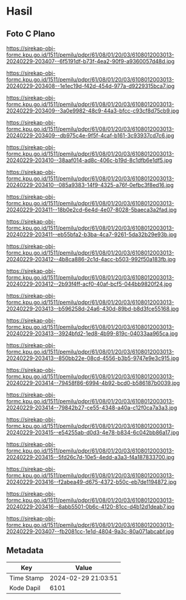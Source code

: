 # Hasil

## Foto C Plano

https://sirekap-obj-formc.kpu.go.id/1511/pemilu/pdpr/61/08/01/20/03/6108012003013-20240229-203407--6f5191df-b73f-4ea2-90f9-a9360057d48d.jpg

https://sirekap-obj-formc.kpu.go.id/1511/pemilu/pdpr/61/08/01/20/03/6108012003013-20240229-203408--1e1ec19d-f42d-454d-977a-d9229315bca7.jpg

https://sirekap-obj-formc.kpu.go.id/1511/pemilu/pdpr/61/08/01/20/03/6108012003013-20240229-203409--3a0e9982-48c9-44a3-bfcc-c93cf8d75cb9.jpg

https://sirekap-obj-formc.kpu.go.id/1511/pemilu/pdpr/61/08/01/20/03/6108012003013-20240229-203409--db975c4e-9f5f-4caf-b161-3c93937cd7c6.jpg

https://sirekap-obj-formc.kpu.go.id/1511/pemilu/pdpr/61/08/01/20/03/6108012003013-20240229-203410--38aaf014-ad8c-406c-b19d-8c1dfb6e1df5.jpg

https://sirekap-obj-formc.kpu.go.id/1511/pemilu/pdpr/61/08/01/20/03/6108012003013-20240229-203410--085a9383-14f9-4325-a76f-0efbc3f8ed16.jpg

https://sirekap-obj-formc.kpu.go.id/1511/pemilu/pdpr/61/08/01/20/03/6108012003013-20240229-203411--18b0e2cd-6e4d-4e07-8028-5baeca3a2fad.jpg

https://sirekap-obj-formc.kpu.go.id/1511/pemilu/pdpr/61/08/01/20/03/6108012003013-20240229-203411--eb55bfa2-b3ba-4ca7-9261-5da32b29e93b.jpg

https://sirekap-obj-formc.kpu.go.id/1511/pemilu/pdpr/61/08/01/20/03/6108012003013-20240229-203412--4b8ca886-2c1d-4acc-b503-992f50a183fb.jpg

https://sirekap-obj-formc.kpu.go.id/1511/pemilu/pdpr/61/08/01/20/03/6108012003013-20240229-203412--2b93f4ff-acf0-40af-bcf5-044bb9820f24.jpg

https://sirekap-obj-formc.kpu.go.id/1511/pemilu/pdpr/61/08/01/20/03/6108012003013-20240229-203413--b596258d-24a6-430d-89bd-b8d3fce55168.jpg

https://sirekap-obj-formc.kpu.go.id/1511/pemilu/pdpr/61/08/01/20/03/6108012003013-20240229-203413--3924bfd2-1ed8-4b99-819c-04033aa965ca.jpg

https://sirekap-obj-formc.kpu.go.id/1511/pemilu/pdpr/61/08/01/20/03/6108012003013-20240229-203413--850bb22e-08cd-4556-b3b5-9747e9e3c915.jpg

https://sirekap-obj-formc.kpu.go.id/1511/pemilu/pdpr/61/08/01/20/03/6108012003013-20240229-203414--79458f86-6994-4b92-bcd0-b586187b0039.jpg

https://sirekap-obj-formc.kpu.go.id/1511/pemilu/pdpr/61/08/01/20/03/6108012003013-20240229-203414--79842b27-ce55-4348-a40a-c12f0ca7a3a3.jpg

https://sirekap-obj-formc.kpu.go.id/1511/pemilu/pdpr/61/08/01/20/03/6108012003013-20240229-203415--e54255ab-d0d3-4e78-b834-6c042bb86a17.jpg

https://sirekap-obj-formc.kpu.go.id/1511/pemilu/pdpr/61/08/01/20/03/6108012003013-20240229-203415--5fd26c7d-10e5-4edd-a3a3-f4a187833700.jpg

https://sirekap-obj-formc.kpu.go.id/1511/pemilu/pdpr/61/08/01/20/03/6108012003013-20240229-203416--f2abea49-d675-4372-b50c-eb7de1194872.jpg

https://sirekap-obj-formc.kpu.go.id/1511/pemilu/pdpr/61/08/01/20/03/6108012003013-20240229-203416--8abb5501-0b6c-4120-81cc-d4b12d1deab7.jpg

https://sirekap-obj-formc.kpu.go.id/1511/pemilu/pdpr/61/08/01/20/03/6108012003013-20240229-203407--fb2081cc-1e1d-4804-9a3c-80a071abcabf.jpg


## Metadata

| Key        | Value               |
| ---------- | ------------------- |
| Time Stamp | 2024-02-29 21:03:51 |
| Kode Dapil | 6101                |



